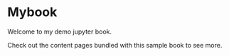 # Mybook

Welcome to my demo jupyter book.

Check out the content pages bundled with this sample book to see more.

```{tableofcontents}
```
